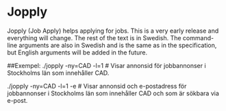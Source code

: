 # Jopply
Jopply (Job Apply) helps applying for jobs. This is a very early release
and everything will change. The rest of the text is in Swedish. The
command-line arguments are also in Swedish and is the same as in
the specification, but English arguments will be added in the future.

##Exempel:
./jopply -ny=CAD -l=1 # Visar annonsid för jobbannonser i Stockholms län
som innehåller CAD.

./jopply -ny=CAD -l=1 -e # Visar annonsid och e-postadress för
jobbannonser i Stockholms län som innehåller CAD och som är sökbara via
e-post.